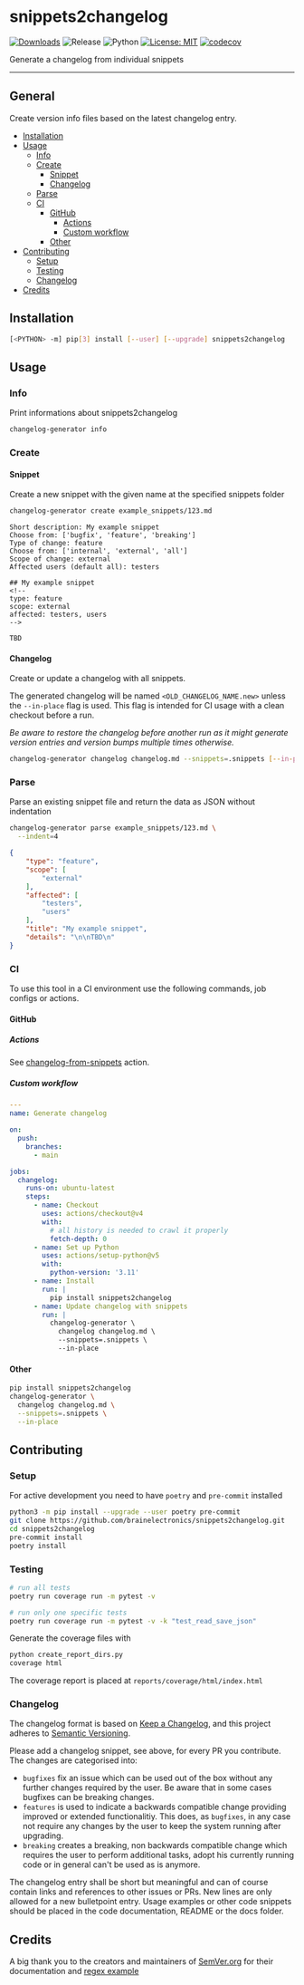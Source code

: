 # snippets2changelog

[![Downloads](https://pepy.tech/badge/snippets2changelog)](https://pepy.tech/project/snippets2changelog)
![Release](https://img.shields.io/github/v/release/brainelectronics/snippets2changelog?include_prereleases&color=success)
![Python](https://img.shields.io/badge/Python-3.9%20|%203.10%20|%203.11-green.svg)
[![License: MIT](https://img.shields.io/badge/License-MIT-yellow.svg)](https://opensource.org/licenses/MIT)
[![codecov](https://codecov.io/github/brainelectronics/snippets2changelog/branch/main/graph/badge.svg)](https://app.codecov.io/github/brainelectronics/snippets2changelog)

Generate a changelog from individual snippets

---------------


## General

Create version info files based on the latest changelog entry.

<!-- MarkdownTOC -->

- [Installation](#installation)
- [Usage](#usage)
  - [Info](#info)
  - [Create](#create)
    - [Snippet](#snippet)
    - [Changelog](#changelog)
  - [Parse](#parse)
  - [CI](#ci)
    - [GitHub](#github)
      - [Actions](#actions)
      - [Custom workflow](#custom-workflow)
    - [Other](#other)
- [Contributing](#contributing)
  - [Setup](#setup)
  - [Testing](#testing)
  - [Changelog](#changelog-1)
- [Credits](#credits)

<!-- /MarkdownTOC -->

## Installation

```bash
[<PYTHON> -m] pip[3] install [--user] [--upgrade] snippets2changelog
```

## Usage

### Info

Print informations about snippets2changelog

```bash
changelog-generator info
```

### Create
#### Snippet

Create a new snippet with the given name at the specified snippets folder

```bash
changelog-generator create example_snippets/123.md
```

```
Short description: My example snippet
Choose from: ['bugfix', 'feature', 'breaking']
Type of change: feature
Choose from: ['internal', 'external', 'all']
Scope of change: external
Affected users (default all): testers
```

```
## My example snippet
<!--
type: feature
scope: external
affected: testers, users
-->

TBD

```

#### Changelog

Create or update a changelog with all snippets.

The generated changelog will be named `<OLD_CHANGELOG_NAME.new>` unless the
`--in-place` flag is used. This flag is intended for CI usage with a clean
checkout before a run.

*Be aware to restore the changelog before another run as it might generate
version entries and version bumps multiple times otherwise.*

```bash
changelog-generator changelog changelog.md --snippets=.snippets [--in-place]
```

### Parse

Parse an existing snippet file and return the data as JSON without indentation

```bash
changelog-generator parse example_snippets/123.md \
  --indent=4
```

```json
{
    "type": "feature",
    "scope": [
        "external"
    ],
    "affected": [
        "testers",
        "users"
    ],
    "title": "My example snippet",
    "details": "\n\nTBD\n"
}
```

### CI

To use this tool in a CI environment use the following commands, job configs or
actions.

#### GitHub
##### Actions
See [changelog-from-snippets](https://github.com/brainelectronics/changelog-from-snippets) action.

##### Custom workflow

```yaml
---
name: Generate changelog

on:
  push:
    branches:
      - main

jobs:
  changelog:
    runs-on: ubuntu-latest
    steps:
      - name: Checkout
        uses: actions/checkout@v4
        with:
          # all history is needed to crawl it properly
          fetch-depth: 0
      - name: Set up Python
        uses: actions/setup-python@v5
        with:
          python-version: '3.11'
      - name: Install
        run: |
          pip install snippets2changelog
      - name: Update changelog with snippets
        run: |
          changelog-generator \
            changelog changelog.md \
            --snippets=.snippets \
            --in-place
```

#### Other

```bash
pip install snippets2changelog
changelog-generator \
  changelog changelog.md \
  --snippets=.snippets \
  --in-place
```

## Contributing

### Setup

For active development you need to have `poetry` and `pre-commit` installed

```bash
python3 -m pip install --upgrade --user poetry pre-commit
git clone https://github.com/brainelectronics/snippets2changelog.git
cd snippets2changelog
pre-commit install
poetry install
```

### Testing

```bash
# run all tests
poetry run coverage run -m pytest -v

# run only one specific tests
poetry run coverage run -m pytest -v -k "test_read_save_json"
```

Generate the coverage files with

```bash
python create_report_dirs.py
coverage html
```

The coverage report is placed at `reports/coverage/html/index.html`

### Changelog

The changelog format is based on [Keep a Changelog][ref-keep-a-changelog], and
this project adheres to [Semantic Versioning][ref-semantic-versioning].

Please add a changelog snippet, see above, for every PR you contribute. The
changes are categorised into:

- `bugfixes` fix an issue which can be used out of the box without any further
changes required by the user. Be aware that in some cases bugfixes can be
breaking changes.
- `features` is used to indicate a backwards compatible change providing
improved or extended functionalitiy. This does, as `bugfixes`, in any case
not require any changes by the user to keep the system running after upgrading.
- `breaking` creates a breaking, non backwards compatible change which
requires the user to perform additional tasks, adopt his currently running
code or in general can't be used as is anymore.

The changelog entry shall be short but meaningful and can of course contain
links and references to other issues or PRs. New lines are only allowed for a
new bulletpoint entry. Usage examples or other code snippets should be placed
in the code documentation, README or the docs folder.

## Credits

A big thank you to the creators and maintainers of [SemVer.org][ref-semver]
for their documentation and [regex example][ref-semver-regex-example]

<!-- Links -->
[ref-keep-a-changelog]: https://keepachangelog.com/en/1.0.0/
[ref-semantic-versioning]: https://semver.org/spec/v2.0.0.html
[ref-semver]: https://semver.org/
[ref-semver-regex-example]: https://regex101.com/r/Ly7O1x/3/
